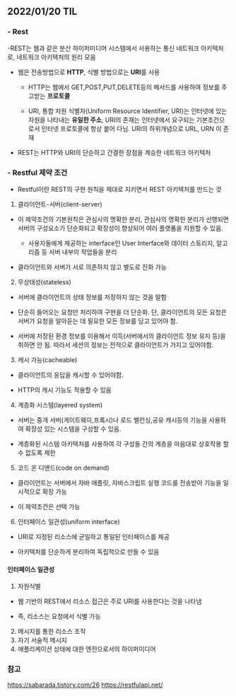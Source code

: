 ## **2022/01/20 TIL**


### **- Rest**
-REST는 웹과 같은 분산 하이퍼미디어 시스템에서 사용하는 통신 네트워크 아키텍처로, 네트워크 아키텍처의 원리 모음

- 웹은 전송방법으로 **HTTP**, 식별 방법으로는 **URI**를 사용
    - HTTP는 웹에서 GET,POST,PUT,DELETE등의 메서드를 사용하여 정보를 주고받는 **프로토콜**

    - URI, 통합 자원 식별자(Uniform Resource Identifier, URI)는 인터넷에 있는 자원을 나타내는 **유일한 주소**, URI의 존재는 인터넷에서 요구되는 기본조건으로서 인터넷 프로토콜에 항상 붙어 다님. URI의 하위개념으로 URL, URN 이 존재

- REST는 HTTP와 URI의 단순하고 간결한 장점을 계승한 네트워크 아키텍처
### **- Restful 제약 조건**
- Restful이란 REST의 구현 원칙을 제대로 지키면서 REST 아키텍처를 만드는 것
1. 클라이언트-서버(client-server)
- 이 제약조건의 기본원칙은 관심사의 명확한 분리, 관심사의 명확한 분리가 선행되면 서버의 구성요소가 단순화되고 확장성이 향상되어 여러 플랫폼을 지원할 수 있음.
    - 사용자들에게 제공하는 interface인 User Interface와 데이터 스토리지, 알고리즘 등 서버 내부의 작업들을 분리

- 클라이언트와 서버가 서로 의존하지 않고 별도로 진화 가능

2. 무상태성(stateless)
- 서버에 클라이언트의 상태 정보를 저장하지 않는 것을 말함

- 단순히 들어오는 요청만 처리하여 구현을 더 단순화. 단, 클라이언트의 모든 요청은 서버가 요청을 알아듣는 데 필요한 모든 정보를 담고 있어야 함.

-  서버에 저장된 환경 정보를 이용해서 이득(서버에서의 클라이언트 정보 유지 등)을 취하면 안 됨. 따라서 세션의 정보는 전적으로 클라이언트가 가지고 있어야함.

3. 캐시 가능(cacheable)
- 클라이언트의 응답을 캐시할 수 있어야함.

- HTTP의 캐시 기능도 적용할 수 있음

4. 계층화 시스템(layered system)
- 서버는 중개 서버(게이트웨이,프록시)나 로드 밸런싱,공유 캐시등의 기능을 사용하여 확장성 있는 시스템을 구성할 수 있음.

- 계층화된 시스템 아키텍처를 사용하여 각 구성들 간의 계층을 마음대로 상호작용 할 수 없도록 제한

5. 코드 온 디맨드(code on demand)
- 클라이언트는 서버에서 자바 애플릿, 자바스크립트 실행 코드를 전송받아 기능을 일시적으로 확장 가능

- 이 제약조건은 선택 가능

6. 인터페이스 일관성(uniform interface)
- URI로 지정된 리소스에 균일하고 통일된 인터페이스를 제공

- 아키텍처를 단순하게 분리하여 독립적으로 만들 수 있음


#### **인터페이스 일관성**
1. 자원식별
- 웹 기반의 REST에서 리소스 접근은 주로 URI를 사용한다는 것을 나타냄

- 즉, 리소스는 요청에서 식별 가능

2. 메시지를 통한 리소스 조작
3. 자기 서술적 메시지
4. 애플리케이션 상태에 대한 엔진으로서의 하이퍼미디어
### **참고**
https://sabarada.tistory.com/26
https://restfulapi.net/
